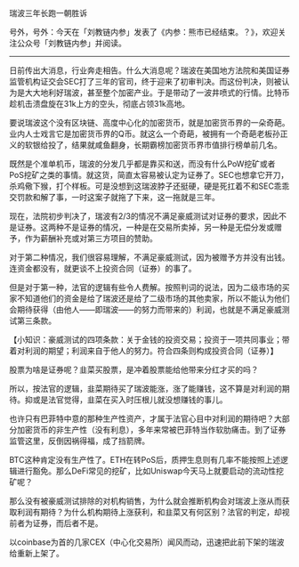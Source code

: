 
瑞波三年长跑一朝胜诉

号外，号外：今天在「刘教链内参」发表了《内参：熊市已经结束。？》，欢迎关注公众号「刘教链内参」并阅读。

---

日前传出大消息，行业奔走相告。什么大消息呢？瑞波在美国地方法院和美国证券监管机构证交会SEC打了三年的官司，终于迎来了初审判决。而这份判决，则被认为是大大地利好瑞波，甚至整个加密产业。于是带动了一波井喷式的行情。比特币趁机击溃盘旋在31k上方的空头，彻底占领31k高地。

要说瑞波这个没有区块链、高度中心化的加密货币，就是加密货币界的一朵奇葩。业内人士戏言它是加密货币界的Q币。就这么一个奇葩，被拥有一个奇葩老板孙正义的软银给投了，结果就咸鱼翻身，长期霸榜加密货币界市值排行榜单前几名。

既然是个准单机币，瑞波的分发几乎都是靠买和送，而没有什么PoW挖矿或者PoS挖矿之类的事情。就这货，简直太容易被认定为证券了。SEC也想拿它开刀，杀鸡儆下猴，打个样板。可是没想到这瑞波脖子还挺硬，硬是死扛着不和SEC乖乖交罚款和解了事，一时这案子就拖了下来，这一拖就是三年。

现在，法院初步判决了，瑞波有2/3的情况不满足豪威测试对证券的要求，因此不是证券。这两种不是证券的情况，一种是在交易所卖掉，另一种是无偿分发或赠予，作为薪酬补充或对第三方项目的赞助。

对于第二种情况，我们很容易理解，不满足豪威测试，因为被赠予方并没有出钱。连资金都没有，就更谈不上投资合同（证券）的事了。

但是对于第一种，法官的逻辑有些令人费解。按照判词的说法，因为二级市场的买家不知道他们的资金是给了瑞波还是给了二级市场的其他卖家，所以不能认为他们会期待获得（由他人——即瑞波——的努力而带来的）利润，也就是不满足豪威测试第三条款。

【小知识：豪威测试的四项条款：关于金钱的投资交易；投资于一项共同事业；带着对利润的期望；利润来自于他人的努力。符合四条则构成投资合同（证券）】

股票为啥是证券呢？韭菜买股票，是冲着股票能给他带来分红才买的吗？

所以，按法官的逻辑，韭菜期待买了瑞波能涨，涨了能赚钱，这不算是对利润的期待。抑或是法官觉得，韭菜在买入时压根儿就没想赚钱的事儿。

也许只有巴菲特中意的那种生产性资产，才属于法官心目中对利润的期待吧？大部分加密货币的非生产性（没有利息），多年来常被巴菲特当作软肋痛击。到了证券监管这里，反倒因祸得福，成了挡箭牌。

BTC这种肯定没有生产性了。ETH在转PoS后，质押生息则有几率不能按照上述逻辑进行豁免。那么DeFi常见的挖矿，比如Uniswap今天马上就要启动的流动性挖矿呢？

那么没有被豪威测试排除的对机构销售，为什么就会推断机构会对瑞波上涨从而获取利润有期待？为什么机构期待上涨获利，和韭菜又有何区别？法官的判定，却视前者为证券，而后者不是。

以coinbase为首的几家CEX（中心化交易所）闻风而动，迅速把此前下架的瑞波给重新上架了。


